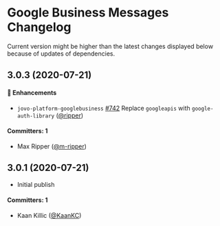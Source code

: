 # Google Business Messages Changelog

Current version might be higher than the latest changes displayed below because of updates of dependencies.

## 3.0.3 (2020-07-21)

#### :nail_care: Enhancements
 * `jovo-platform-googlebusiness` [#742](https://github.com/jovotech/jovo-framework/pull/742) Replace `googleapis` with `google-auth-library` ([@ripper](https://github.com/ripper))  
 
 #### Committers: 1
- Max Ripper ([@m-ripper](https://github.com/m-ripper))

## 3.0.1 (2020-07-21)

* Initial publish

#### Committers: 1
- Kaan Killic ([@KaanKC](https://github.com/KaanKC))

